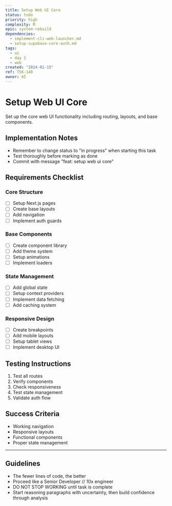 ```yaml
---
title: Setup Web UI Core
status: todo
priority: high
complexity: M
epic: system-rebuild
dependencies:
  - implement-cli-web-launcher.md
  - setup-supabase-core-auth.md
tags:
  - ui
  - day 2
  - web
created: "2024-01-15"
ref: TSK-140
owner: AI
---
```


# Setup Web UI Core

Set up the core web UI functionality including routing, layouts, and base components.

## Implementation Notes

- Remember to change status to "in progress" when starting this task
- Test thoroughly before marking as done
- Commit with message "feat: setup web ui core"

## Requirements Checklist

### Core Structure

- [ ] Setup Next.js pages
- [ ] Create base layouts
- [ ] Add navigation
- [ ] Implement auth guards

### Base Components

- [ ] Create component library
- [ ] Add theme system
- [ ] Setup animations
- [ ] Implement loaders

### State Management

- [ ] Add global state
- [ ] Setup context providers
- [ ] Implement data fetching
- [ ] Add caching system

### Responsive Design

- [ ] Create breakpoints
- [ ] Add mobile layouts
- [ ] Setup tablet views
- [ ] Implement desktop UI

## Testing Instructions

1. Test all routes
2. Verify components
3. Check responsiveness
4. Test state management
5. Validate auth flow

## Success Criteria

- Working navigation
- Responsive layouts
- Functional components
- Proper state management

---

## Guidelines

- The fewer lines of code, the better
- Proceed like a Senior Developer // 10x engineer
- DO NOT STOP WORKING until task is complete
- Start reasoning paragraphs with uncertainty, then build confidence through analysis
